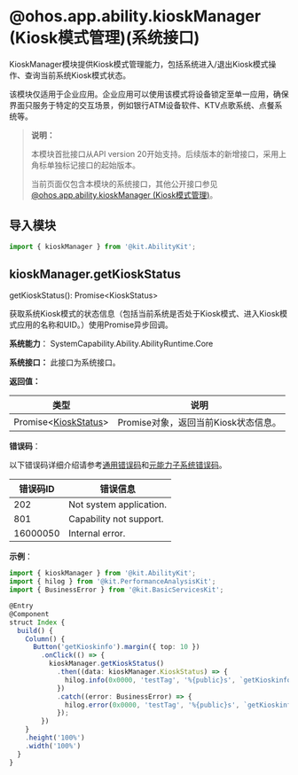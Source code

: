 # @ohos.app.ability.kioskManager (Kiosk模式管理)(系统接口)

KioskManager模块提供Kiosk模式管理能力，包括系统进入/退出Kiosk模式操作、查询当前系统Kiosk模式状态。

该模块仅适用于企业应用。企业应用可以使用该模式将设备锁定至单一应用，确保界面只服务于特定的交互场景，例如银行ATM设备软件、KTV点歌系统、点餐系统等。

> **说明：**
>
> 本模块首批接口从API version 20开始支持。后续版本的新增接口，采用上角标单独标记接口的起始版本。
>
> 当前页面仅包含本模块的系统接口，其他公开接口参见[@ohos.app.ability.kioskManager (Kiosk模式管理)](js-apis-app-ability-kioskManager.md)。

## 导入模块

```ts
import { kioskManager } from '@kit.AbilityKit';
```

## kioskManager.getKioskStatus

getKioskStatus(): Promise&lt;KioskStatus&gt;

获取系统Kiosk模式的状态信息（包括当前系统是否处于Kiosk模式、进入Kiosk模式应用的名称和UID。）使用Promise异步回调。

**系统能力**： SystemCapability.Ability.AbilityRuntime.Core

**系统接口：** 此接口为系统接口。

**返回值：**

| 类型 | 说明 |
|------|------|
| Promise&lt;[KioskStatus](./js-apis-app-ability-kioskManager.md#kioskstatus20)&gt; | Promise对象，返回当前Kiosk状态信息。 |

**错误码**：

以下错误码详细介绍请参考[通用错误码](../errorcode-universal.md)和[元能力子系统错误码](errorcode-ability.md)。

| 错误码ID | 错误信息 |
|---------|---------|
| 202 | Not system application. |
| 801 | Capability not support. |
| 16000050 | Internal error. |

**示例**：

```ts
import { kioskManager } from '@kit.AbilityKit';
import { hilog } from '@kit.PerformanceAnalysisKit';
import { BusinessError } from '@kit.BasicServicesKit';

@Entry
@Component
struct Index {
  build() {
    Column() {
      Button('getKioskinfo').margin({ top: 10 })
        .onClick(() => {
          kioskManager.getKioskStatus()
            .then((data: kioskManager.KioskStatus) => {
              hilog.info(0x0000, 'testTag', '%{public}s', `getKioskinfo success: ${JSON.stringify(data)}`);
            })
            .catch((error: BusinessError) => {
              hilog.error(0x0000, 'testTag', '%{public}s', `getKioskinfo failed:${JSON.stringify(error)}`);
            });
        })
    }
    .height('100%')
    .width('100%')
  }
}
```
